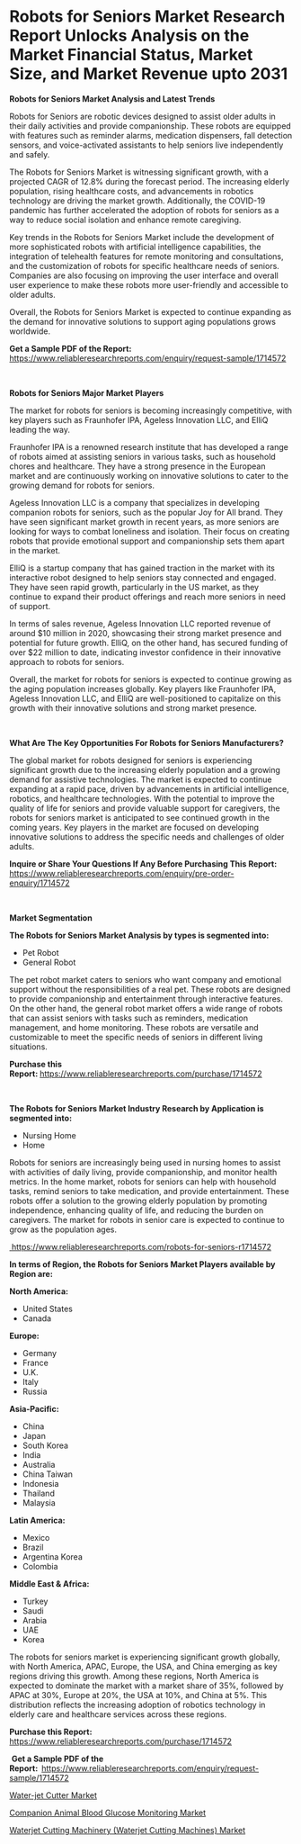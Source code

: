 <p><h1>Robots for Seniors Market Research Report Unlocks Analysis on the Market Financial Status, Market Size, and Market Revenue upto 2031</h1></p><p><strong>Robots for Seniors Market Analysis and Latest Trends</strong></p>
<p><p>Robots for Seniors are robotic devices designed to assist older adults in their daily activities and provide companionship. These robots are equipped with features such as reminder alarms, medication dispensers, fall detection sensors, and voice-activated assistants to help seniors live independently and safely.</p><p>The Robots for Seniors Market is witnessing significant growth, with a projected CAGR of 12.8% during the forecast period. The increasing elderly population, rising healthcare costs, and advancements in robotics technology are driving the market growth. Additionally, the COVID-19 pandemic has further accelerated the adoption of robots for seniors as a way to reduce social isolation and enhance remote caregiving.</p><p>Key trends in the Robots for Seniors Market include the development of more sophisticated robots with artificial intelligence capabilities, the integration of telehealth features for remote monitoring and consultations, and the customization of robots for specific healthcare needs of seniors. Companies are also focusing on improving the user interface and overall user experience to make these robots more user-friendly and accessible to older adults.</p><p>Overall, the Robots for Seniors Market is expected to continue expanding as the demand for innovative solutions to support aging populations grows worldwide.</p></p>
<p><strong>Get a Sample PDF of the Report:&nbsp;</strong> <a href="https://www.reliableresearchreports.com/enquiry/request-sample/1714572">https://www.reliableresearchreports.com/enquiry/request-sample/1714572</a></p>
<p>&nbsp;</p>
<p><strong>Robots for Seniors Major Market Players</strong></p>
<p><p>The market for robots for seniors is becoming increasingly competitive, with key players such as Fraunhofer IPA, Ageless Innovation LLC, and ElliQ leading the way. </p><p>Fraunhofer IPA is a renowned research institute that has developed a range of robots aimed at assisting seniors in various tasks, such as household chores and healthcare. They have a strong presence in the European market and are continuously working on innovative solutions to cater to the growing demand for robots for seniors. </p><p>Ageless Innovation LLC is a company that specializes in developing companion robots for seniors, such as the popular Joy for All brand. They have seen significant market growth in recent years, as more seniors are looking for ways to combat loneliness and isolation. Their focus on creating robots that provide emotional support and companionship sets them apart in the market.</p><p>ElliQ is a startup company that has gained traction in the market with its interactive robot designed to help seniors stay connected and engaged. They have seen rapid growth, particularly in the US market, as they continue to expand their product offerings and reach more seniors in need of support.</p><p>In terms of sales revenue, Ageless Innovation LLC reported revenue of around $10 million in 2020, showcasing their strong market presence and potential for future growth. ElliQ, on the other hand, has secured funding of over $22 million to date, indicating investor confidence in their innovative approach to robots for seniors.</p><p>Overall, the market for robots for seniors is expected to continue growing as the aging population increases globally. Key players like Fraunhofer IPA, Ageless Innovation LLC, and ElliQ are well-positioned to capitalize on this growth with their innovative solutions and strong market presence.</p></p>
<p>&nbsp;</p>
<p><strong>What Are The Key Opportunities For Robots for Seniors Manufacturers?</strong></p>
<p><p>The global market for robots designed for seniors is experiencing significant growth due to the increasing elderly population and a growing demand for assistive technologies. The market is expected to continue expanding at a rapid pace, driven by advancements in artificial intelligence, robotics, and healthcare technologies. With the potential to improve the quality of life for seniors and provide valuable support for caregivers, the robots for seniors market is anticipated to see continued growth in the coming years. Key players in the market are focused on developing innovative solutions to address the specific needs and challenges of older adults.</p></p>
<p><strong>Inquire or Share Your Questions If Any Before Purchasing This Report:</strong> <a href="https://www.reliableresearchreports.com/enquiry/pre-order-enquiry/1714572">https://www.reliableresearchreports.com/enquiry/pre-order-enquiry/1714572</a></p>
<p>&nbsp;</p>
<p><strong>Market Segmentation</strong></p>
<p><strong>The Robots for Seniors Market Analysis by types is segmented into:</strong></p>
<p><ul><li>Pet Robot</li><li>General Robot</li></ul></p>
<p><p>The pet robot market caters to seniors who want company and emotional support without the responsibilities of a real pet. These robots are designed to provide companionship and entertainment through interactive features. On the other hand, the general robot market offers a wide range of robots that can assist seniors with tasks such as reminders, medication management, and home monitoring. These robots are versatile and customizable to meet the specific needs of seniors in different living situations.</p></p>
<p><strong>Purchase this Report:&nbsp;</strong><a href="https://www.reliableresearchreports.com/purchase/1714572">https://www.reliableresearchreports.com/purchase/1714572</a></p>
<p>&nbsp;</p>
<p><strong>The Robots for Seniors Market Industry Research by Application is segmented into:</strong></p>
<p><ul><li>Nursing Home</li><li>Home</li></ul></p>
<p><p>Robots for seniors are increasingly being used in nursing homes to assist with activities of daily living, provide companionship, and monitor health metrics. In the home market, robots for seniors can help with household tasks, remind seniors to take medication, and provide entertainment. These robots offer a solution to the growing elderly population by promoting independence, enhancing quality of life, and reducing the burden on caregivers. The market for robots in senior care is expected to continue to grow as the population ages.</p></p>
<p><a href="https://www.reliableresearchreports.com/robots-for-seniors-r1714572">&nbsp;https://www.reliableresearchreports.com/robots-for-seniors-r1714572</a></p>
<p><strong>In terms of Region, the Robots for Seniors Market Players available by Region are:</strong></p>
<p>
    <p> <strong> North America: </strong>
        <ul>
            <li>United States</li>
            <li>Canada</li>
        </ul>
        </p> 
    <p> <strong> Europe: </strong>
        <ul>
            <li>Germany</li>
            <li>France</li>
            <li>U.K.</li>
            <li>Italy</li>
            <li>Russia</li>
        </ul>
        </p> 
    <p> <strong> Asia-Pacific: </strong>
        <ul>
            <li>China</li>
            <li>Japan</li>
            <li>South Korea</li>
            <li>India</li>
            <li>Australia</li>
            <li>China Taiwan</li>
            <li>Indonesia</li>
            <li>Thailand</li>
            <li>Malaysia</li>
        </ul>
        </p> 
    <p> <strong> Latin America: </strong>
        <ul>
            <li>Mexico</li>
            <li>Brazil</li>
            <li>Argentina Korea</li>
            <li>Colombia</li>
        </ul>
        </p> 
    <p> <strong> Middle East & Africa: </strong>
        <ul>
            <li>Turkey</li>
            <li>Saudi</li>
            <li>Arabia</li>
            <li>UAE</li>
            <li>Korea</li>
        </ul>
    </p>
    </p>
<p><p>The robots for seniors market is experiencing significant growth globally, with North America, APAC, Europe, the USA, and China emerging as key regions driving this growth. Among these regions, North America is expected to dominate the market with a market share of 35%, followed by APAC at 30%, Europe at 20%, the USA at 10%, and China at 5%. This distribution reflects the increasing adoption of robotics technology in elderly care and healthcare services across these regions.</p></p>
<p><strong>Purchase this Report: </strong><a href="https://www.reliableresearchreports.com/purchase/1714572">https://www.reliableresearchreports.com/purchase/1714572</a></p>
<p>&nbsp;<strong>Get a Sample PDF of the Report:&nbsp;&nbsp;</strong><a href="https://www.reliableresearchreports.com/enquiry/request-sample/1714572">https://www.reliableresearchreports.com/enquiry/request-sample/1714572</a></p>
<p><strong></strong></p>
<p><p><a href="https://github.com/gdfhhhj/Market-Research-Report-List-5/blob/main/water-jet-cutter-market.md">Water-jet Cutter Market</a></p><p><a href="https://view.publitas.com/reportprime-1/companion-animal-blood-glucose-monitoring-market-trends-and-analysis-opportunities-and-challenges-for-future-growth-2024-2031/">Companion Animal Blood Glucose Monitoring Market</a></p><p><a href="https://github.com/RichRobinson5/Market-Research-Report-List-5/blob/main/waterjet-cutting-machinery-waterjet-cutting-machines-market.md">Waterjet Cutting Machinery (Waterjet Cutting Machines) Market</a></p></p>
